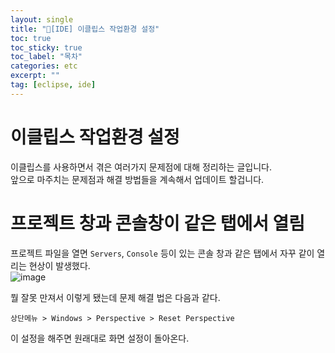 ```yaml
---
layout: single
title: "📘[IDE] 이클립스 작업환경 설정"
toc: true
toc_sticky: true
toc_label: "목차"
categories: etc
excerpt: ""
tag: [eclipse, ide]
---
```


# 이클립스 작업환경 설정
이클립스를 사용하면서 겪은 여러가지 문제점에 대해 정리하는 글입니다.  
앞으로 마주치는 문제점과 해결 방법들을 계속해서 업데이트 할겁니다.  

# 프로젝트 창과 콘솔창이 같은 탭에서 열림
프로젝트 파일을 열면 `Servers`, `Console` 등이 있는 콘솔 창과 같은 탭에서 자꾸 같이 열리는 현상이 발생했다.  
![image](https://github.com/hellojunho/hellojunho.github.io/assets/104587537/50c130b0-80b4-4428-b8b2-e173d0343293)
<br>

뭘 잘못 만져서 이렇게 됐는데 문제 해결 법은 다음과 같다.  
```
상단메뉴 > Windows > Perspective > Reset Perspective
```  
이 설정을 해주면 원래대로 화면 설정이 돌아온다.  
